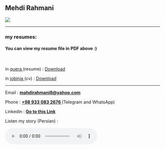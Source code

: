 ## Mehdi Rahmani
<img src="https://avatars.githubusercontent.com/u/64958072?v=4">
<hr>
<h3>my resumes:</h3>

<h4> You can view my resume file in PDF above :) </h4>

<br>
<p> in <a href="https://quera.ir/"> quera </a> (resume) :
  <a href="https://raw.githubusercontent.com/MahdiRahmani80/My_Resume/e8f9269c466f49b794ce667bb179bd951a2a5280/Madhi%20Rahmani_1400-3-6.pdf" > Download </a> 
</p>
<p> in <a href="https://jobinja.ir/"> jobinja </a> (cv) :
  <a href="https://raw.githubusercontent.com/MahdiRahmani80/My_Resume/e8f9269c466f49b794ce667bb179bd951a2a5280/Jobinja-KF-6299347(1).pdf" > Download </a> 
</p>

<hr>
<p> Email : <a href="mailto:mahdirahmani8@yahoo.com"><b>mahdirahmani8@yahoo.com</b></a> </p>
<p> Phone : <a href="#"><b> +98 933 083 2676 </b></a> (Telegram and WhatsApp) </p>
<p> Linkedin : <a href="https://www.linkedin.com/in/mehdi-rahmani-180218202/"><b> Go to this Link </b></a><p>

<p>Listen my story (Persian) :</p>

<audio controls>
  <source src="https://github.com/MahdiRahmani80/My_Resume/raw/main/MyStory.mp3" type="audio/mp3">
</audio>
